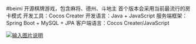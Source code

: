 #beimi
开源棋牌游戏，包含麻将、德州、斗地主
首个版本会采用当前最流行的房卡模式
开发工具：Cocos Creater
开发语言：Java + JavaScript
服务端框架：Spring Boot + MySQL + JPA
客户端语言：Cocos Creater/JavaScript

[![输入图片说明](https://git.oschina.net/uploads/images/2017/0609/233259_8ab02715_1387891.png "在这里输入图片标题")](http:////shang.qq.com/wpa/qunwpa?idkey=3735ebb729ef696009be07fa2e2eba7feee6acf89c07e6e68a9b56504d9fabd0)